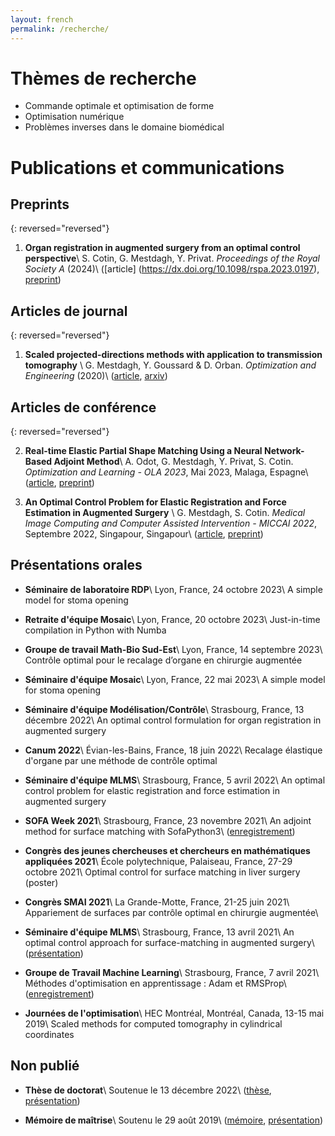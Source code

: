 ```yaml
---
layout: french
permalink: /recherche/
---
```


# Thèmes de recherche

  - Commande optimale et optimisation de forme
  - Optimisation numérique
  - Problèmes inverses dans le domaine biomédical

# Publications et communications

## Preprints

{: reversed="reversed"}

1.  **Organ registration in augmented surgery from an optimal control perspective**\\
    S. Cotin, G. Mestdagh, Y. Privat.
    *Proceedings of the Royal Society A* (2024)\\
    ([article] (https://dx.doi.org/10.1098/rspa.2023.0197),
     [preprint](https://hal.science/hal-04043695v2))

## Articles de journal

{: reversed="reversed"}

1.  **Scaled projected-directions methods with application to transmission tomography** \\
    G. Mestdagh, Y. Goussard & D. Orban.
    *Optimization and Engineering* (2020)\\
    ([article](https://link.springer.com/article/10.1007/s11081-020-09484-0),
     [arxiv](https://arxiv.org/abs/2001.06474))

## Articles de conférence

{: reversed="reversed"}

2.  **Real-time Elastic Partial Shape Matching Using a Neural Network-Based Adjoint Method**\\
    A. Odot, G. Mestdagh, Y. Privat, S. Cotin.
    *Optimization and Learning - OLA 2023*, Mai 2023, Malaga, Espagne\\
    ([article](https://link.springer.com/chapter/10.1007/978-3-031-34020-8_10),
     [preprint](https://hal.inria.fr/hal-04019777v1))

1.  **An Optimal Control Problem for Elastic Registration and Force Estimation in Augmented Surgery** \\
    G. Mestdagh, S. Cotin.
    *Medical Image Computing and Computer Assisted Intervention - MICCAI 2022*, Septembre 2022, Singapour, Singapour\\
    ([article](https://link.springer.com/chapter/10.1007/978-3-031-16449-1_8),
     [preprint](https://hal.inria.fr/hal-03691913))

## Présentations orales

- **Séminaire de laboratoire RDP**\\
  Lyon, France, 24 octobre 2023\\
  A simple model for stoma opening

- **Retraite d'équipe Mosaic**\\
  Lyon, France, 20 octobre 2023\\
  Just-in-time compilation in Python with Numba

- **Groupe de travail Math-Bio Sud-Est**\\
  Lyon, France, 14 septembre 2023\\
  Contrôle optimal pour le recalage d’organe en chirurgie augmentée

- **Séminaire d'équipe Mosaic**\\
  Lyon, France, 22 mai 2023\\
  A simple model for stoma opening

- **Séminaire d'équipe Modélisation/Contrôle**\\
  Strasbourg, France, 13 décembre 2022\\
  An optimal control formulation for organ registration in augmented surgery

- **Canum 2022**\\
  Évian-les-Bains, France, 18 juin 2022\\
  Recalage élastique d'organe par une méthode de contrôle optimal

- **Séminaire d'équipe MLMS**\\
  Strasbourg, France, 5 avril 2022\\
  An optimal control problem for elastic registration and force estimation in augmented surgery

- **SOFA Week 2021**\\
  Strasbourg, France, 23 novembre 2021\\
  An adjoint method for surface matching with SofaPython3\\
  ([enregistrement](https://youtu.be/xxoUlOtAkWk?t=9946))

- **Congrès des jeunes chercheuses et chercheurs en mathématiques appliquées 2021**\\
  École polytechnique, Palaiseau, France, 27-29 octobre 2021\\
  Optimal control for surface matching in liver surgery (poster)

- **Congrès SMAI 2021**\\
  La Grande-Motte, France, 21-25 juin 2021\\
  Appariement de surfaces par contrôle optimal en chirurgie augmentée\\

- **Séminaire d'équipe MLMS**\\
  Strasbourg, France, 13 avril 2021\\
  An optimal control approach for surface-matching in augmented surgery\\
  ([présentation](https://mlms.icube.unistra.fr/img_auth_namespace.php/a/af/The-talk-guillaume-Mestdagh-mlms2_compressed.pdf))

- **Groupe de Travail Machine Learning**\\
  Strasbourg, France, 7 avril 2021\\
  Méthodes d'optimisation en apprentissage : Adam et RMSProp\\
  ([enregistrement](https://bbb-prod-rp.unistra.fr/playback/presentation/2.0/playback.html?meetingId=a6dd80e61735653621a7b48c5e02dca53076c372-1617797090086&t=29m05s))

- **Journées de l'optimisation**\\
  HEC Montréal, Montréal, Canada, 13-15 mai 2019\\
  Scaled methods for computed tomography in cylindrical coordinates

## Non publié

- **Thèse de doctorat**\\
  Soutenue le 13 décembre 2022\\
  ([thèse](https://hal.inria.fr/tel-03865304v2),
  [présentation](/assets/these-soutenance.pdf))

- **Mémoire de maîtrise**\\
  Soutenu le 29 août 2019\\
  ([mémoire](https://publications.polymtl.ca/4050),
  [présentation](/assets/master-soutenance.pdf))


